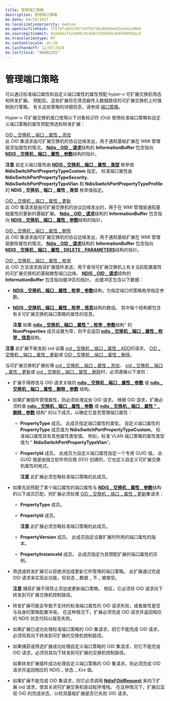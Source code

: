 ```yaml
---
title: 管理端口策略
description: 管理端口策略
ms.date: 04/20/2017
ms.localizationpriority: medium
ms.openlocfilehash: 37874fc0e5295724f9274638bb6edd2ea9a2d9b0
ms.sourcegitcommit: 418e6617e2a695c9cb4b37b5b60e264760858acd
ms.translationtype: MT
ms.contentlocale: zh-CN
ms.lasthandoff: 12/07/2020
ms.locfileid: "96802355"
---
```

# <a name="managing-port-policies"></a>管理端口策略


可以通过标准端口属性和自定义端口属性的属性预配 hyper-v 可扩展交换机筛选和转发扩展。 预配后，这些扩展将在筛选器传入数据路径的可扩展交换机上时强制执行策略。 有关这些策略的详细信息，请参阅 [端口策略](port-policies.md)。

Hyper-v 可扩展交换机接口使用以下对象标识符 (Oid) 使用标准端口策略和自定义端口策略的属性预配筛选和转发扩展：

<a href="" id="oid-switch-port-property-add"></a>[OID \_ 交换机 \_ 端口 \_ 属性 \_ 添加](./oid-switch-port-property-add.md)  
此 OID 集请求由可扩展交换机的协议边缘发出，用于通知基础扩展在 WMI 管理层添加属性的情况。 [**Ndis \_ OID \_ 请求**](/windows-hardware/drivers/ddi/ndis/ns-ndis-_ndis_oid_request)结构的 **InformationBuffer** 包含指向 [**NDIS \_ 交换机 \_ 端口 \_ 属性 \_ 参数**](/windows-hardware/drivers/ddi/ntddndis/ns-ntddndis-_ndis_switch_port_property_parameters)结构的指针。

**注意**  自定义端口属性由 [**NDIS \_ 交换机 \_ 端口 \_ 属性 \_ 类型**](/windows-hardware/drivers/ddi/ntddndis/ne-ntddndis-_ndis_switch_port_property_type) 枚举值 **NdisSwitchPortPropertyTypeCustom** 指定。 标准端口属性由 **NdisSwitchPortPropertyTypeSecurity**、 **NdisSwitchPortPropertyTypeVlan** 和 **NdisSwitchPortPropertyTypeProfile** 的 **NDIS \_ 交换机 \_ 端口 \_ 属性 \_ 类型** 枚举值指定。

 

<a href="" id="oid-switch-port-property-update"></a>[OID \_ 交换机 \_ 端口 \_ 属性 \_ 更新](./oid-switch-port-property-update.md)  
此 OID 集请求是由可扩展交换机的协议边缘发出的，用于在 WMI 管理层通知基础属性的更新的基础扩展。 [**Ndis \_ OID \_ 请求**](/windows-hardware/drivers/ddi/ndis/ns-ndis-_ndis_oid_request)结构的 **InformationBuffer** 包含指向 [**NDIS \_ 交换机 \_ 端口 \_ 属性 \_ 参数**](/windows-hardware/drivers/ddi/ntddndis/ns-ntddndis-_ndis_switch_port_property_parameters)结构的指针。

<a href="" id="oid-switch-port-property-delete"></a>[OID \_ 交换机 \_ 端口 \_ 属性 \_ 删除](./oid-switch-port-property-delete.md)  
此 OID 集请求由可扩展交换机的协议边缘发出，用于通知基础扩展在 WMI 管理层删除属性的情况。 [**Ndis \_ OID \_ 请求**](/windows-hardware/drivers/ddi/ndis/ns-ndis-_ndis_oid_request)结构的 **InformationBuffer** 包含指向 [**NDIS \_ 交换机 \_ 端口 \_ 属性 \_ DELETE \_ PARAMETERS**](/windows-hardware/drivers/ddi/ntddndis/ns-ntddndis-_ndis_switch_port_property_delete_parameters)结构的指针。

<a href="" id="oid-switch-port-property-enum"></a>[OID \_ 交换机 \_ 端口 \_ 属性 \_ 枚举](./oid-switch-port-property-enum.md)  
此 OID 方法请求由该扩展插件发送，用于查询可扩展交换机上有关当前配置属性的可扩展交换机的基础微型端口边缘。 [**NDIS \_ OID \_ 请求**](/windows-hardware/drivers/ddi/ndis/ns-ndis-_ndis_oid_request)结构的 **InformationBuffer** 包含指向缓冲区的指针。 此缓冲区包含以下数据：

-   [**NDIS \_ 交换机 \_ 端口 \_ 属性 \_ 枚举 \_ 参数**](/windows-hardware/drivers/ddi/ntddndis/ns-ntddndis-_ndis_switch_port_property_enum_parameters)结构，为指定端口的策略枚举指定参数。

-   [**NDIS \_ 交换机 \_ 端口 \_ 属性 \_ 枚举 \_ 信息**](/windows-hardware/drivers/ddi/ntddndis/ns-ntddndis-_ndis_switch_port_property_enum_info)结构的数组。 其中每个结构都包含有关可扩展交换机端口策略的属性的信息。

    **注意** 如果 [**ndis \_ 交换机 \_ 端口 \_ 属性 " \_ 枚举 \_ 参数**](/windows-hardware/drivers/ddi/ntddndis/ns-ntddndis-_ndis_switch_port_property_enum_parameters)结构" 的 **NumProperties** 成员设置为零，则不会返回 [**ndis \_ 交换机 \_ 端口 \_ 属性 \_ 枚举 \_ 信息**](/windows-hardware/drivers/ddi/ntddndis/ns-ntddndis-_ndis_switch_port_property_enum_info)结构。

     

**注意**  此扩展不能发起 oid 设置 [oid \_ 交换机 \_ 端口 \_ 属性 \_ ADD](./oid-switch-port-property-add.md)的请求。 [OID \_交换机 \_ 端口 \_ 属性 \_ 更新](./oid-switch-port-property-update.md)或 [OID \_ 交换机 \_ 端口 \_ 属性 \_ 删除](./oid-switch-port-property-delete.md)。

 

当可扩展交换机扩展处理 [oid \_ 交换机 \_ 端口 \_ 属性 \_ 添加](./oid-switch-port-property-add.md)、 [oid \_ 交换机 \_ 端口 \_ 属性 \_ 更新](./oid-switch-port-property-update.md)或 [oid \_ 交换机 \_ 端口 \_ 属性 \_ 删除](./oid-switch-port-property-delete.md)时，必须遵循以下准则：

-   扩展不得修改与 OID 请求关联的 [**ndis \_ 交换机 \_ 端口 \_ 属性 \_ 参数**](/windows-hardware/drivers/ddi/ntddndis/ns-ntddndis-_ndis_switch_port_property_parameters) 或 [**ndis \_ 交换机 \_ 端口 \_ 属性 \_ 删除 \_ 参数**](/windows-hardware/drivers/ddi/ntddndis/ns-ntddndis-_ndis_switch_port_property_delete_parameters) 结构。

-   如果扩展插件管理属性，则必须处理这些 OID 请求。 根据 OID 请求，扩展必须检查 [**ndis \_ 交换机 \_ 端口 \_ 属性 \_ 参数**](/windows-hardware/drivers/ddi/ntddndis/ns-ntddndis-_ndis_switch_port_property_parameters) 或 [**ndis \_ 交换机 \_ 端口 \_ 属性 " \_ 删除 \_ 参数**](/windows-hardware/drivers/ddi/ntddndis/ns-ntddndis-_ndis_switch_port_property_delete_parameters) 结构" 的以下成员，以确定它是否管理端口属性：

    -   **PropertyType** 成员。 此成员指定端口属性的类型。 自定义端口属性的 **PropertyType** 成员值为 **NdisSwitchPortPropertyTypeCustom**。 标准端口属性具有其他属性类型值。 例如，标准 VLAN 端口策略的属性类型值为 " **NdisSwitchPortPropertyTypeVlan**"。

    -   **PropertyId** 成员。 此成员为自定义端口属性指定一个专用 GUID 值。 此 GUID 值是由独立软件供应商 (ISV) 创建的，它也定义自定义可扩展交换机属性的格式。

        **注意**  此扩展必须忽略标准端口策略的此成员。

         

-   如果先前预配了某个端口属性的端口属性与 [**NDIS \_ 交换机 \_ 属性 \_ 参数**](/windows-hardware/drivers/ddi/ntddndis/ns-ntddndis-_ndis_switch_property_parameters)结构的以下成员匹配，则扩展必须处理 [OID \_ 交换机 \_ 端口 \_ 属性 \_ 更新](./oid-switch-port-property-update.md)集请求：

    -   **PropertyType** 成员。

    -   **PropertyId** 成员。

        **注意**  此扩展必须忽略标准端口策略的此成员。

         

    -   **PropertyVersion** 成员。 此成员指定设置扩展时所用的端口属性的版本。

    -   **PropertyInstanceId** 成员。 此成员指定为其预配扩展的端口属性的实例。

-   筛选或转发扩展可以拒绝添加或更新它所管理的端口策略。 此扩展通过完成 OID 请求来实现此功能，但状态 \_ 数据 \_ 不 \_ 被接受。

    **注意**  捕获扩展不得禁止添加或更新端口策略。 相反，它必须将 OID 请求向下转发到可扩展交换机控制路径。

     

-   转发扩展可能会导致不支持的标准端口属性的 OID 请求失败，或者属性是否与自身的策略配置冲突。 在这种情况下，扩展必须完成 OID 请求并返回相应的 NDIS 状态代码以报告失败。

-   如果扩展已成功处理标准端口策略的 OID 集请求，则它不能完成 OID 请求，必须将其向下转发到可扩展的交换机控制路径。

-   如果捕获或筛选扩展成功处理自定义端口策略的 OID 集请求，则它不能完成 OID 请求，必须将其向下转发到可扩展的交换机控制路径。

    如果转发扩展插件成功处理自定义端口策略的 OID 集请求，则必须完成 OID 请求并返回相应的 NDIS \_ 状态 \_ *Xxx* 值。

-   如果扩展不能完成 OID 集请求，则它必须调用 [**NdisFOidRequest**](/windows-hardware/drivers/ddi/ndis/nf-ndis-ndisfoidrequest) 来向下扩展 oid 请求，使其关闭可扩展交换机驱动程序堆栈。 在这种情况下，扩展应监视 OID 的完成状态，以检测基础扩展是否已失败 OID 请求。

 

